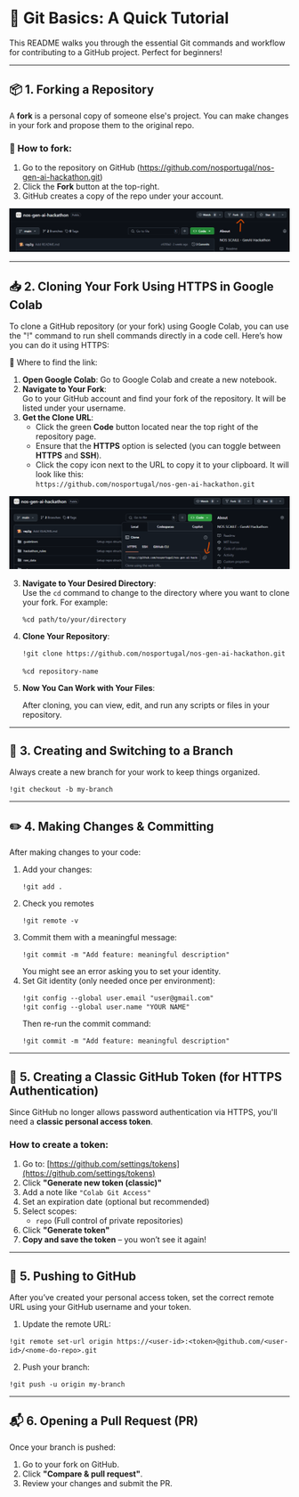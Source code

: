 # 🌱 Git Basics: A Quick Tutorial

This README walks you through the essential Git commands and workflow for contributing to a GitHub project. Perfect for beginners!

---

## 📦 1. Forking a Repository

A **fork** is a personal copy of someone else's project. You can make changes in your fork and propose them to the original repo.

### 🔧 How to fork:

1. Go to the repository on GitHub (https://github.com/nosportugal/nos-gen-ai-hackathon.git)
2. Click the **Fork** button at the top-right.
3. GitHub creates a copy of the repo under your account.

![My Feature](images/fork.png)

---

## 📥 2. Cloning Your Fork Using HTTPS in Google Colab

To clone a GitHub repository (or your fork) using Google Colab, you can use the "!" command to run shell commands directly in a code cell. Here’s how you can do it using HTTPS:

🔗 Where to find the link:
1. **Open Google Colab**:
    Go to Google Colab and create a new notebook.
2. **Navigate to Your Fork**:  
   Go to your GitHub account and find your fork of the repository. It will be listed under your username.
2. **Get the Clone URL**:  
   - Click the green **Code** button located near the top right of the repository page.
   - Ensure that the **HTTPS** option is selected (you can toggle between **HTTPS** and **SSH**).
   - Click the copy icon next to the URL to copy it to your clipboard. It will look like this:  
     `https://github.com/nosportugal/nos-gen-ai-hackathon.git`

![My Feature](images/clone.png)

3. **Navigate to Your Desired Directory**:  
   Use the `cd` command to change to the directory where you want to clone your fork. For example:
   ```
   %cd path/to/your/directory
    ```
4. **Clone Your Repository**:
    ```
    !git clone https://github.com/nosportugal/nos-gen-ai-hackathon.git

    %cd repository-name
    ```
5. **Now You Can Work with Your Files**:

    After cloning, you can view, edit, and run any scripts or files in your repository.

---

## 🌿 3. Creating and Switching to a Branch

Always create a new branch for your work to keep things organized.

```
!git checkout -b my-branch
```

---

## ✏️ 4. Making Changes & Committing

After making changes to your code:

1. Add your changes:
    ```
    !git add .
    ```
2. Check you remotes
    ```
    !git remote -v
    ```
2. Commit them with a meaningful message:
    ```
    !git commit -m "Add feature: meaningful description"
    ```
    You might see an error asking you to set your identity.
3.  Set Git identity (only needed once per environment):
    ```
    !git config --global user.email "user@gmail.com"
    !git config --global user.name "YOUR NAME"
    ```
    Then re-run the commit command:
    ```
    !git commit -m "Add feature: meaningful description"
    ```

---
## 🔐 5. Creating a Classic GitHub Token (for HTTPS Authentication)

Since GitHub no longer allows password authentication via HTTPS, you'll need a **classic personal access token**.

### How to create a token:

1. Go to: [https://github.com/settings/tokens](https://github.com/settings/tokens)
2. Click **"Generate new token (classic)"**
3. Add a note like `"Colab Git Access"`
4. Set an expiration date (optional but recommended)
5. Select scopes:
   - `repo` (Full control of private repositories)
6. Click **"Generate token"**
7. **Copy and save the token** – you won’t see it again!

---

## 🚀 5. Pushing to GitHub

After you’ve created your personal access token, set the correct remote URL using your GitHub username and your token.

1. Update the remote URL:

```
!git remote set-url origin https://<user-id>:<token>@github.com/<user-id>/<nome-do-repo>.git
```
2. Push your branch:
```
!git push -u origin my-branch
```

---

## 📬 6. Opening a Pull Request (PR)

Once your branch is pushed:

1. Go to your fork on GitHub.
2. Click **"Compare & pull request"**.
3. Review your changes and submit the PR.

